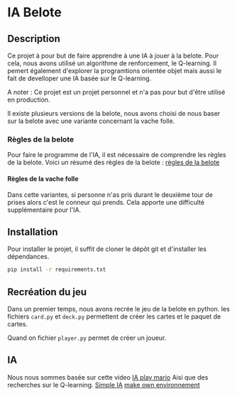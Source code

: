 # IA Belote

## Description

Ce projet à pour but de faire apprendre à une IA à jouer à la belote. Pour cela, nous avons utilisé un algorithme de renforcement, le Q-learning.
Il pemert également d'explorer la programtions orientée objet mais aussi le fait de develloper une IA basée sur le Q-learning.

A noter : Ce projet est un projet personnel et n'a pas pour but d'être utilisé en production.

Il existe plusieurs versions de la belote, nous avons choisi de nous baser sur la belote avec une variante concernant la vache folle.

### Règles de la belote
Pour faire le programme de l'IA, il est nécessaire de comprendre les règles de la belote. Voici un résumé des règles de la belote :
[règles de la belote](https://www.ffbelote.org/regles-officielle-belote/)

#### Règles de la vache folle

Dans cette variantes, si personne n'as pris durant le deuxième tour de prises alors c'est le conneur qui prends.
Cela apporte une difficulté supplémentaire pour l'IA.

## Installation

Pour installer le projet, il suffit de cloner le dépôt git et d'installer les dépendances.

```bash
pip install -r requirements.txt
```

## Recréation du jeu

Dans un premier temps, nous avons recrée le jeu de la belote en python.
les fichiers `card.py` et `deck.py` permettent de créer les cartes et le paquet de cartes.

Quand on fichier `player.py` permet de créer un joueur.

## IA 

Nous nous sommes basée sur cette video [IA play mario](https://youtu.be/2eeYqJ0uBKE)
Aisi que des recherches sur le Q-learning.
[Simple IA](https://youtu.be/EvV5Qtp_fYg)
[make own environnement](https://www.gymlibrary.dev/content/environment_creation/)